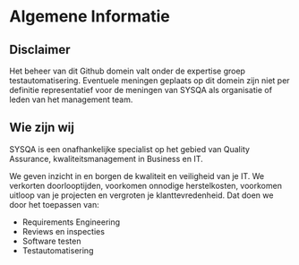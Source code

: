 # Algemene Informatie

## Disclaimer
Het beheer van dit Github domein valt onder de expertise groep testautomatisering. Eventuele meningen geplaats op dit domein zijn niet per definitie representatief voor de meningen van SYSQA als organisatie of leden van het management team.

## Wie zijn wij
SYSQA is een onafhankelijke specialist op het gebied van Quality Assurance, kwaliteitsmanagement in Business en IT.

We geven inzicht in en borgen de kwaliteit en veiligheid van je IT. We verkorten doorlooptijden, voorkomen onnodige herstelkosten, voorkomen uitloop van je projecten en vergroten je klanttevredenheid. Dat doen we door het toepassen van:

- Requirements Engineering
- Reviews en inspecties
- Software testen
- Testautomatisering
